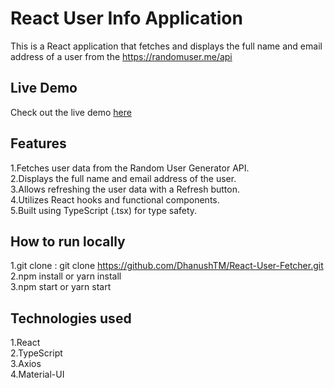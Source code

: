 # React User Info Application
This is a React application that fetches and displays the full name and email address of a user from the https://randomuser.me/api
## Live Demo
Check out the live demo [here](https://reactuserinfo.netlify.app/)
## Features
1.Fetches user data from the Random User Generator API.<br>
2.Displays the full name and email address of the user.<br>
3.Allows refreshing the user data with a Refresh button.<br>
4.Utilizes React hooks and functional components.<br>
5.Built using TypeScript (.tsx) for type safety.<br>
## How to run locally
1.git clone : git clone https://github.com/DhanushTM/React-User-Fetcher.git<br>
2.npm install or yarn install<br>
3.npm start or yarn start<br>
## Technologies used
1.React<br>
2.TypeScript<br>
3.Axios<br>
4.Material-UI<br>
